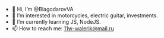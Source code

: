 - 👋 Hi, I’m @BlagodarovVA
- 👀 I’m interested in motorcycles, electric guitar, investments.
- 🌱 I’m currently learning JS, NodeJS.
- 📫 How to reach me: 11w-walerik@mail.ru

<!---
BlagodarovVA/BlagodarovVA is a ✨ special ✨ repository because its `README.md` (this file) appears on your GitHub profile.
You can click the Preview link to take a look at your changes.
--->

